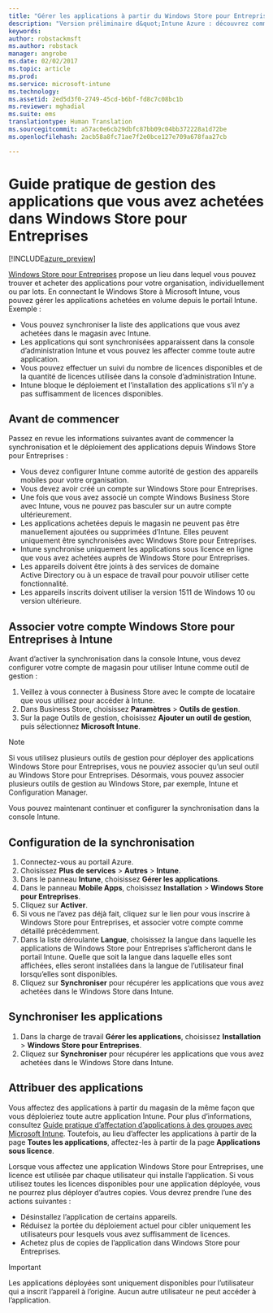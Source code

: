 ```yaml
---
title: "Gérer les applications à partir du Windows Store pour Entreprises | Version préliminaire d’Intune Azure | Microsoft Docs"
description: "Version préliminaire d&quot;Intune Azure : découvrez comment synchroniser les applications dans Intune depuis Windows Store pour Entreprises, puis les affecter et assurer leur suivi."
keywords: 
author: robstackmsft
ms.author: robstack
manager: angrobe
ms.date: 02/02/2017
ms.topic: article
ms.prod: 
ms.service: microsoft-intune
ms.technology: 
ms.assetid: 2ed5d3f0-2749-45cd-b6bf-fd8c7c08bc1b
ms.reviewer: mghadial
ms.suite: ems
translationtype: Human Translation
ms.sourcegitcommit: a57ac0e6cb29dbfc87bb09c04bb372228a1d72be
ms.openlocfilehash: 2acb58a8fc71ae7f2e0bce127e709a678faa27cb

---
```


# <a name="how-to-manage-apps-you-purchased-from-the-windows-store-for-business"></a>Guide pratique de gestion des applications que vous avez achetées dans Windows Store pour Entreprises

[!INCLUDE[azure_preview](../includes/azure_preview.md)]


[Windows Store pour Entreprises](https://www.microsoft.com/business-store) propose un lieu dans lequel vous pouvez trouver et acheter des applications pour votre organisation, individuellement ou par lots. En connectant le Windows Store à Microsoft Intune, vous pouvez gérer les applications achetées en volume depuis le portail Intune. Exemple :
* Vous pouvez synchroniser la liste des applications que vous avez achetées dans le magasin avec Intune.
* Les applications qui sont synchronisées apparaissent dans la console d’administration Intune et vous pouvez les affecter comme toute autre application.
* Vous pouvez effectuer un suivi du nombre de licences disponibles et de la quantité de licences utilisée dans la console d’administration Intune.
* Intune bloque le déploiement et l’installation des applications s’il n’y a pas suffisamment de licences disponibles.

## <a name="before-you-start"></a>Avant de commencer
Passez en revue les informations suivantes avant de commencer la synchronisation et le déploiement des applications depuis Windows Store pour Entreprises :
* Vous devez configurer Intune comme autorité de gestion des appareils mobiles pour votre organisation.
* Vous devez avoir créé un compte sur Windows Store pour Entreprises.
* Une fois que vous avez associé un compte Windows Business Store avec Intune, vous ne pouvez pas basculer sur un autre compte ultérieurement.
* Les applications achetées depuis le magasin ne peuvent pas être manuellement ajoutées ou supprimées d’Intune. Elles peuvent uniquement être synchronisées avec Windows Store pour Entreprises.
* Intune synchronise uniquement les applications sous licence en ligne que vous avez achetées auprès de Windows Store pour Entreprises.
* Les appareils doivent être joints à des services de domaine Active Directory ou à un espace de travail pour pouvoir utiliser cette fonctionnalité.
* Les appareils inscrits doivent utiliser la version 1511 de Windows 10 ou version ultérieure.

## <a name="associate-your-windows-store-for-business-account-with-intune"></a>Associer votre compte Windows Store pour Entreprises à Intune
Avant d’activer la synchronisation dans la console Intune, vous devez configurer votre compte de magasin pour utiliser Intune comme outil de gestion :
1. Veillez à vous connecter à Business Store avec le compte de locataire que vous utilisez pour accéder à Intune.
2. Dans Business Store, choisissez **Paramètres** > **Outils de gestion**.
3. Sur la page Outils de gestion, choisissez **Ajouter un outil de gestion**, puis sélectionnez **Microsoft Intune**.

> [!NOTE]
> Si vous utilisez plusieurs outils de gestion pour déployer des applications Windows Store pour Entreprises, vous ne pouviez associer qu’un seul outil au Windows Store pour Entreprises. Désormais, vous pouvez associer plusieurs outils de gestion au Windows Store, par exemple, Intune et Configuration Manager.

Vous pouvez maintenant continuer et configurer la synchronisation dans la console Intune.

## <a name="configure-synchronization"></a>Configuration de la synchronisation

1. Connectez-vous au portail Azure.
2. Choisissez **Plus de services** > **Autres** > **Intune**.
3. Dans le panneau **Intune**, choisissez **Gérer les applications**.
1. Dans le panneau **Mobile Apps**, choisissez **Installation** > **Windows Store pour Entreprises**.
2. Cliquez sur **Activer**.
3. Si vous ne l’avez pas déjà fait, cliquez sur le lien pour vous inscrire à Windows Store pour Entreprises, et associer votre compte comme détaillé précédemment.
5. Dans la liste déroulante **Langue**, choisissez la langue dans laquelle les applications de Windows Store pour Entreprises s’afficheront dans le portail Intune. Quelle que soit la langue dans laquelle elles sont affichées, elles seront installées dans la langue de l’utilisateur final lorsqu’elles sont disponibles.
6. Cliquez sur **Synchroniser** pour récupérer les applications que vous avez achetées dans le Windows Store dans Intune.

## <a name="synchronize-apps"></a>Synchroniser les applications

1. Dans la charge de travail **Gérer les applications**, choisissez **Installation** > **Windows Store pour Entreprises**.
2. Cliquez sur **Synchroniser** pour récupérer les applications que vous avez achetées dans le Windows Store dans Intune.

## <a name="assign-apps"></a>Attribuer des applications

Vous affectez des applications à partir du magasin de la même façon que vous déploieriez toute autre application Intune. Pour plus d’informations, consultez [Guide pratique d’affectation d’applications à des groupes avec Microsoft Intune](deploy-apps.md). Toutefois, au lieu d’affecter les applications à partir de la page **Toutes les applications**, affectez-les à partir de la page **Applications sous licence**.

Lorsque vous affectez une application Windows Store pour Entreprises, une licence est utilisée par chaque utilisateur qui installe l’application. Si vous utilisez toutes les licences disponibles pour une application déployée, vous ne pourrez plus déployer d’autres copies. Vous devrez prendre l’une des actions suivantes :
* Désinstallez l’application de certains appareils.
* Réduisez la portée du déploiement actuel pour cibler uniquement les utilisateurs pour lesquels vous avez suffisamment de licences.
* Achetez plus de copies de l’application dans Windows Store pour Entreprises.

> [!Important]
> Les applications déployées sont uniquement disponibles pour l’utilisateur qui a inscrit l’appareil à l’origine. Aucun autre utilisateur ne peut accéder à l’application.



<!--HONumber=Feb17_HO1-->


